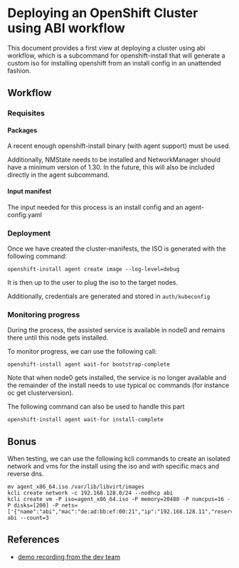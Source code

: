 # **Deploying an OpenShift Cluster using ABI workflow**

This document provides a first view at deploying a cluster using abi workflow, which is a subcommand for openshift-install that will generate a custom iso for installing openshift from an install config in an unattended fashion.

## **Workflow**

### **Requisites**

#### **Packages**

A recent enough openshift-install binary (with agent support) must be used.

Additionally, NMState needs to be installed and NetworkManager should have a minimum version of 1.30. In the future, this will also be included directly in the agent subcommand.

#### **Input manifest**

The input needed for this process is an install config and an agent-config.yaml

### **Deployment**

Once we have created the cluster-manifests, the ISO is generated with the following command:

```
openshift-install agent create image --log-level=debug
```

It is then up to the user to plug the iso to the target nodes.

Additionally, credentials are generated and stored in `auth/kubeconfig`

### **Monitoring progress**

During the process, the assisted service is available in node0 and remains there until this node gets installed.

To monitor progress, we can use the following call:

```
openshift-install agent wait-for bootstrap-complete
```

Note that when node0 gets installed, the service is no longer available and the remainder of the install needs to use typical oc commands (for instance oc get clusterversion).

The following command can also be used to handle this part

```
openshift-install agent wait-for install-complete
```

## **Bonus**

When testing, we can use the following kcli commands to create an isolated network and vms for the install using the iso and with specific macs and reverse dns.

```
mv agent_x86_64.iso /var/lib/libvirt/images
kcli create network -c 192.168.128.0/24 --nodhcp abi
kcli create vm -P iso=agent_x86_64.iso -P memory=20480 -P numcpus=16 -P disks=[200] -P nets=['{"name":"abi","mac":"de:ad:bb:ef:00:21","ip":"192.168.128.11","reservedns":"true"}'] abi --count=3
```

## **References**

- [demo recording from the dev team](https://drive.google.com/file/d/1cUX0KjaTH1IpBoYeC8lzdfJomCzaHPvh/view?usp=sharing)
